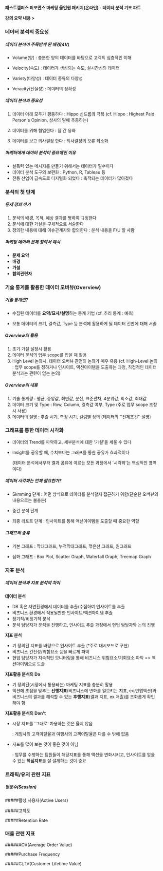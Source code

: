 **패스트캠퍼스 퍼포먼스 마케팅 올인원 패키지(온라인) - 데이터 분석 기초 파트**

**강의 요약 내용 >**



### 데이터 분석의 중요성

##### 데이터 분석이 주목받게 된 배경(4V)

- Volume(양) : 충분한 양의 데이터를 바탕으로 고객의 심층적인 이해

- Velocity(속도) : 데이터가 생성되는 속도, 실시간성의 데이터

- Variety(다양성) : 데이터 종류의 다양성

- Veracity(진실성) : 데이터의 정확성


##### 데이터 분석의 중요성

1. 데이터 아래 모두가 평등하다 : Hippo 신드롬의 극복 (cf. Hippo : Highest Paid Person's Opinion, 상사의 말에 추종하는)

2. 데이터를 위해 협업한다 : 팀 간 융화

3. 데이터를 보고 의사결정 한다 : 의사결정의 오류 최소화


##### 마케터에게 데이터 분석이 중요해진 이유

- 설득력 있는 메시지를 만들기 위해서는 데이터가 필수이다
- 데이터 분석 도구의 보편화 : Python, R, Tableau 등
- 전통 산업이 급속도로 디지털화 되었다 : 축적되는 데이터가 많아졌다



### 분석의 첫 단계

##### **문제 정의 하기**

1. 분석의 배경, 목적, 예상 결과를 명확히 규정한다
2. 분석에 대한 가설을 구체적으로 서술한다
3. 정의한 내용에 대해 이슈관계자와 합의한다 : 분석 내용을 F/U 할 사람

##### **마케팅 데이터 문제 정의서 예시**

- **문제 요약**
- **배경**
- **가설**
- **합의관련자**



### 기술 통계를 활용한 데이터 오버뷰(Overview)

##### 기술 통계란?

- 수집된 데이터를 **요약/묘사/설명**하는 통계 기법 (cf. 추리 통계 : 예측)

- 보통 데이터의 크기, 결측값, Type 등 분석에 활용하게 될 데이터 전반에 대해 서술



##### Overview의 활용

1. 초기 가설 설정시 활용
2. 데이터 분석의 업무 scope를 잡을 때 활용
3. High Level 논의시, 데이터 오버뷰 관점의 논의가 매우 유용 (cf. High-Level 논의 : 업무 scope를 정하거나 인사이트, 액션아이템을 도출하는 과정, 직접적인 데이터 분석과는 관련이 없는 논의)



##### Overview의 내용

1. 기술 통계량 : 평균, 중앙값, 최빈값, 분산, 표준편차, 4분위값, 최소값, 최대값
2. 데이터 크기 및  Type : Row, Column, 결측값 여부, Type (주로 업무 scope 조정시 사용)
3. 데이터의 설명 : 추출 시기, 측정 시기, 컬럼별 정의 (데이터의 ''전제조건'' 설명)



### 그래프를 통한 데이터 시각화

- 데이터의 Trend를 파악하고, 세부분석에 대한 '가설'을 세울 수 있다

- Insight를 공유할 때, 수치보다는 그래프를 통한 공유가 효과적이다

  (데이터 분석에서부터 결과 공유에 이르는 모든 과정에서 '시각화'는 핵심적인 영역이다)



##### 데이터 시각화는 언제 필요한가?

- Skmming 단계 : 어떤 방식으로 데이터를 분석할지 접근하기 위함(단순한 오버뷰의 내용으로는 불충분)

- 중간 분석 단계

- 최종 리포트 단계 : 인사이트를 통해 액션아이템을 도출할 때 중요한 역할



##### 그래프의 종류

- 기본 그래프 : 막대그래프, 누적막대그래프, 꺾은선 그래프, 원그래프

- 심화 그래프 : Box Plot, Scatter Graph, Waterfall Graph, Treemap Graph



### 지표 분석

##### 데이터 분석과 지표 분석의 차이

**데이터 분석**

- DB 혹은 자연환경에서 데이터를 추출/수집하여 인사이트를 추출
- 비즈니스 환경에서 적용될만한 인사이트/액션아이템 추출
- 정기적/비정기적 분석
- 분석 담당자가 분석을 진행하고, 인사이트 추출 과정에서 현업 담당자와 논의 진행

**지표 분석**

- 기 정의된 지표를 바탕으로 인사이트 추출 (*주로 대시보드로 구현)
- 비즈니스 건전성/위험요소 등을 빠르게 파악
- 현업 담당자가 지속적인 모니터링을 통해 비즈니스 위험요소/기회요소 파악 => 액션아이템으로 도출



**지표활용 분석의 Do**

- 기 정의된(시장에서 통용되는) 마케팅 지표를 충분히 활용
- 액션에 초점을 맞추는 **선행지표**(비즈니스에 변화를 일으키는 지표, ex.인앱액션)와 비즈니스의 결과를 해석할 수 있는 **후행지표**(결과 지표, ex.매출)를 조화롭게 확인해야 함



**지표활용 분석의 Don't**

- 시장 지표를 '그대로' 차용하는 것은 옳지 않음 

  : 게임사의 고객이탈율과 여행사의 고객이탈율은 다를 수 밖에 없음

- 지표를 많이 보는 것이 좋은 것이 아님 

  : 업무를 수행하는 팀원들이 해당지표를 통해 액션을 변화시키고, 인사이트를 얻을 수 있는 **핵심지표**를 잘 설계하는 것이 중요



### 트래픽/유저 관련 지표

##### 방문수(Session)

#####활성 사용자(Active Users)

#####고착도

#####Retention Rate



### 매출 관련 지표

#####AOV(Average Order Value)

#####Purchase Frequency

#####CLTV(Customer Lifetime Value)

